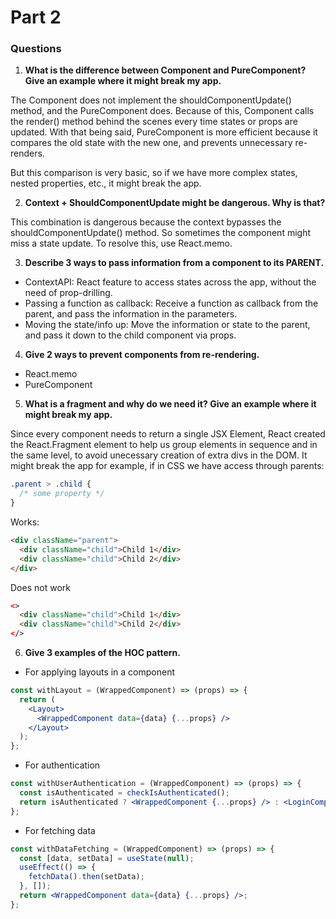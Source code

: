 # Part 2

### Questions

1. **What is the difference between Component and PureComponent? Give an example where it might break my app.**

The Component does not implement the shouldComponentUpdate() method, and the PureComponent does. Because of this, Component calls the render() method behind the scenes every time states or props are updated. With that being said, PureComponent is more efficient because it compares the old state with the new one, and prevents unnecessary re-renders.

But this comparison is very basic, so if we have more complex states, nested properties, etc., it might break the app.

2. **Context + ShouldComponentUpdate might be dangerous. Why is that?**

This combination is dangerous because the context bypasses the shouldComponentUpdate() method. So sometimes the component might miss a state update. To resolve this, use React.memo.

3. **Describe 3 ways to pass information from a component to its PARENT.**

- ContextAPI: React feature to access states across the app, without the need of prop-drilling.
- Passing a function as callback: Receive a function as callback from the parent, and pass the information in the parameters.
- Moving the state/info up: Move the information or state to the parent, and pass it down to the child component via props.

4. **Give 2 ways to prevent components from re-rendering.**

- React.memo
- PureComponent

5. **What is a fragment and why do we need it? Give an example where it might break my app.**

Since every component needs to return a single JSX Element, React created the React.Fragment element to help us group elements in sequence and in the same level, to avoid unecessary creation of extra divs in the DOM. It might break the app for example, if in CSS we have access through parents:

```css
.parent > .child {
  /* some property */
}
```

Works:

```html
<div className="parent">
  <div className="child">Child 1</div>
  <div className="child">Child 2</div>
</div>
```

Does not work

```html
<>
  <div className="child">Child 1</div>
  <div className="child">Child 2</div>
</>
```

6. **Give 3 examples of the HOC pattern.**

- For applying layouts in a component

```jsx
const withLayout = (WrappedComponent) => (props) => {
  return (
    <Layout>
      <WrappedComponent data={data} {...props} />
    </Layout>
  );
};
```

- For authentication

```jsx
const withUserAuthentication = (WrappedComponent) => (props) => {
  const isAuthenticated = checkIsAuthenticated();
  return isAuthenticated ? <WrappedComponent {...props} /> : <LoginComponent />;
};
```

- For fetching data

```jsx
const withDataFetching = (WrappedComponent) => (props) => {
  const [data, setData] = useState(null);
  useEffect(() => {
    fetchData().then(setData);
  }, []);
  return <WrappedComponent data={data} {...props} />;
};
```
